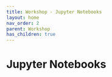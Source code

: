 ```yaml
---
title: Workshop - Jupyter Notebooks
layout: home
nav_order: 2
parent: Workshop
has_children: true
---
```


# Jupyter Notebooks